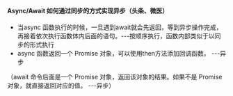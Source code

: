#### Async/Await 如何通过同步的方式实现异步（头条、微医）

* 当async 函数执行的时候，一旦遇到await就会先返回，等到异步操作完成，再接着依次执行函数体内后面的语句。---按顺序执行，函数内部类似于以同步的形式执行
* async 函数返回一个 Promise 对象，可以使用then方法添加回调函数。 ---异步

（await 命令后面是一个 Promise 对象，返回该对象的结果。如果不是 Promise 对象，就直接返回对应的值。 ---异步）

